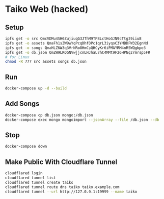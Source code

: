 # Taiko Web (hacked)

## Setup

```bash
ipfs get -o src QmcVDMu4SH6ZujiuqG3JThM9TP8LctHoGJN9cTtg39iiu8
ipfs get -o assets QmaFh1sZW9wYqPcqDhfDPc1qrL3iyqoC3YMBDFW32EgnNd
ipfs get -o songs QmaHLZ6W3q3VrNRo8HmCpQHCyKr6iPMAYRM4nRSWQgbpe3
ipfs get -o db.json QmZW9LKQGNVwjjcnLHJhaL7hC4MMt9F26HPNq2rmrsp5FR
# for Linux
chmod -R 777 src assets songs db.json
```

## Run

```bash
docker-compose up -d --build
```

## Add Songs

```bash
docker-compose cp db.json mongo:/db.json
docker-compose exec mongo mongoimport --jsonArray --file /db.json --db taiko --collection songs
```

## Stop

```bash
docker-compose down
```

## Make Public With Cloudflare Tunnel

```bash
cloudflared login
cloudflared tunnel list
cloudflared tunnel create taiko
cloudflared tunnel route dns taiko taiko.example.com
cloudflared tunnel --url http://127.0.0.1:19999 --name taiko
```
